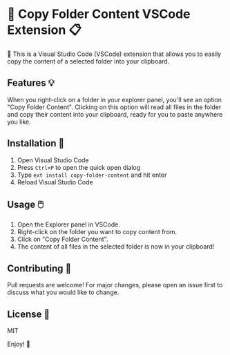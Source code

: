 # 📂 Copy Folder Content VSCode Extension 📋

🚀 This is a Visual Studio Code (VSCode) extension that allows you to easily copy the content of a selected folder into your clipboard.

## Features 💡

When you right-click on a folder in your explorer panel, you'll see an option "Copy Folder Content". Clicking on this option will read all files in the folder and copy their content into your clipboard, ready for you to paste anywhere you like.

## Installation 🔧

1. Open Visual Studio Code
2. Press `Ctrl+P` to open the quick open dialog
3. Type `ext install copy-folder-content` and hit enter
4. Reload Visual Studio Code

## Usage 🖱️

1. Open the Explorer panel in VSCode.
2. Right-click on the folder you want to copy content from.
3. Click on "Copy Folder Content".
4. The content of all files in the selected folder is now in your clipboard!

## Contributing 🤝

Pull requests are welcome! For major changes, please open an issue first to discuss what you would like to change.

## License 📄

MIT

Enjoy! 🎉
